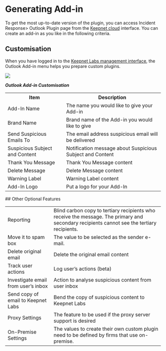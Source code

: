 # Generating Add-in

To get the most up-to-date version of the plugin, you can access Incident Response> Outlook Plugin page from the [Keepnet cloud](https://dashboard.keepnetlabs.com/Modules/User/Login.aspx?returnurl=/Modules/OutlookAddIn/Outlook.aspx) interface. You can create an add-in as you like in the following criteria.

## Customisation

When you have logged in to the [Keepnet Labs management interface](https://dashboard.keepnetlabs.com/Modules/User/Login.aspx?returnurl=/Modules/Default.aspx), the Outlook Add-in menu helps you prepare custom plugins.

![](https://www.keepnetlabs.com/wp-content/uploads/Outlook-Add-in-Customisation-1024x548.png)

***Outlook Add-in Customisation***

<table>
  <tbody>
    <tr>
      <th>Item</th>
      <th align="center">Description</th>
    </tr>
    <tr>
      <td align="left">Add-In Name</td>
      <td align="left">The name you would like to give your Add-in</td>
    </tr>
        <tr>
      <td align="left">Brand Name</td>
      <td align="left">Brand name of the Add-in you would like to give</td>
    </tr>
        <tr>
      <td align="left">Send Suspicious Emails To</td>
      <td align="left">The email address suspicious email will be delivered</td>
    </tr>
    <tr>
      <td align="left">Suspicious Subject and Content</td>
      <td align="left">Notification message  about Suspicious Subject and Content</td>
    </tr>
        <tr>
      <td align="left">Thank You Message</td>
      <td align="left">Thank You Message content</td>
    </tr>
        <tr>
      <td align="left">Delete Message</td>
      <td align="left">Delete Message content</td>
    </tr>
        <tr>
      <td align="left">Warning Label</td>
      <td align="left">Warning Label content</td>
    </tr>
        <tr>
      <td align="left">Add-In Logo</td>
      <td align="left">Put a logo for your Add-In</td>
    </tr>
  </tbody>
</table>
## Other Optional Features
<table>
  <tbody>
    <tr>
      <td align="left">Reporting</td>
      <td align="left">Blind carbon copy to tertiary recipients who receive the message. The primary and secondary recipients cannot see the tertiary recipients.</td>
    </tr>
        <tr>
      <td align="left">Move it to spam box</td>
      <td align="left">The value to be selected as the sender e-mail.</td>
    </tr>
    <tr>
      <td align="left">Delete original email</td>
      <td align="left">Delete the original email content</td>
    </tr>
    <tr>
      <td align="left">Track user actions</td>
      <td align="left">Log user’s actions (beta)</td>
    </tr>
    <tr>
      <td align="left">Investigate email from user’s inbox</td>
      <td align="left">Action to analyse suspicious content from user inbox</td>
    </tr>
    <tr>
      <td align="left">Send copy of email to Keepnet Labs</td>
      <td align="left">Bend the copy of suspicious content to Keepnet Labs</td>
    </tr>
    <tr>
      <td align="left">Proxy Settings</td>
      <td align="left">The feature to be used if the  proxy server support is desired</td>
    </tr>
    <tr>
      <td align="left">On-Premise Settings</td>
      <td align="left">The values to create their own custom plugin need to be defined by firms that use on-premise.</td>
    </tr>
  </tbody>
</table>